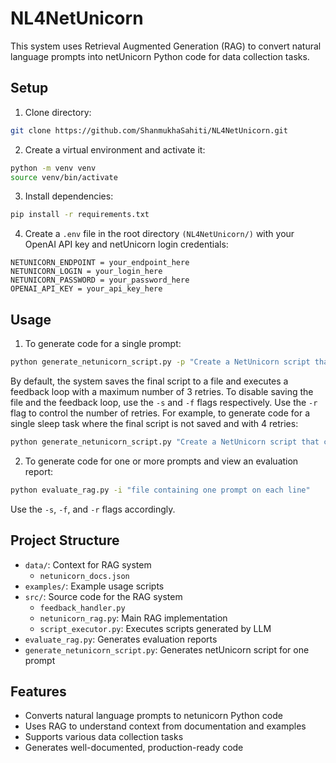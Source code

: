 # NL4NetUnicorn

This system uses Retrieval Augmented Generation (RAG) to convert natural language prompts into netUnicorn Python code for data collection tasks.

## Setup

1. Clone directory:
```bash
git clone https://github.com/ShanmukhaSahiti/NL4NetUnicorn.git
```

2. Create a virtual environment and activate it:
```bash
python -m venv venv
source venv/bin/activate
```

3. Install dependencies:
```bash
pip install -r requirements.txt
```

4. Create a `.env` file in the root directory `(NL4NetUnicorn/)` with your OpenAI API key and netUnicorn login credentials:
```
NETUNICORN_ENDPOINT = your_endpoint_here
NETUNICORN_LOGIN = your_login_here
NETUNICORN_PASSWORD = your_password_here
OPENAI_API_KEY = your_api_key_here
```

## Usage

1. To generate code for a single prompt:
```bash
python generate_netunicorn_script.py -p "Create a NetUnicorn script that connects to the server, selects one available node, and runs a sleep task for 10 seconds. Ensure all results are printed."
```
By default, the system saves the final script to a file and executes a feedback loop with a maximum number of 3 retries. To disable saving the file and the feedback loop, use the `-s` and `-f` flags respectively. Use the `-r` flag to control the number of retries.
For example, to generate code for a single sleep task where the final script is not saved and with 4 retries:
```bash
python generate_netunicorn_script.py "Create a NetUnicorn script that connects to the server, selects one available node, and runs a sleep task for 10 seconds. Ensure all results are printed." -s -r 4
```


2. To generate code for one or more prompts and view an evaluation report:
```bash
python evaluate_rag.py -i "file containing one prompt on each line"
```
Use the `-s`, `-f`, and `-r` flags accordingly.

## Project Structure


- `data/`: Context for RAG system
  - `netunicorn_docs.json`
- `examples/`: Example usage scripts
- `src/`: Source code for the RAG system
  - `feedback_handler.py`
  - `netunicorn_rag.py`: Main RAG implementation
  - `script_executor.py`: Executes scripts generated by LLM
- `evaluate_rag.py`: Generates evaluation reports
- `generate_netunicorn_script.py`: Generates netUnicorn script for one prompt


## Features

- Converts natural language prompts to netunicorn Python code
- Uses RAG to understand context from documentation and examples
- Supports various data collection tasks
- Generates well-documented, production-ready code